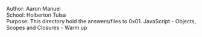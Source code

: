 Author: Aaron Manuel<br/>
School: Holberton Tulsa<br/>
Purpose: This directory hold the answers/files to 0x01. JavaScript - Objects, Scopes and Closures - Warm up<br/>
